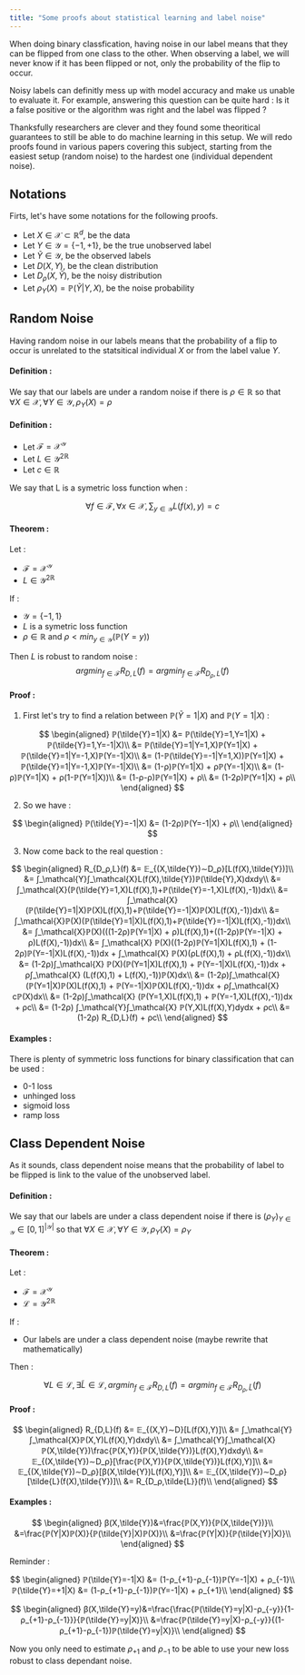 ```yaml
---
title: "Some proofs about statistical learning and label noise"
---
```


When doing binary classfication, having noise in our label means that they can be flipped from one class to the other. When observing a label, we will never know if it has been flipped or not, only the probability of the flip to occur.

Noisy labels can definitly mess up with model accuracy and make us unable to evaluate it. For example, answering this question can be quite hard : Is it a false positive or the algorithm was right and the label was flipped ?

Thanksfully researchers are clever and they found some theoritical guarantees to still be able to do machine learning in this setup. We will redo proofs found in various papers covering this subject, starting from the easiest setup (random noise) to the hardest one (individual dependent noise).

## Notations

Firts, let's have some notations for the following proofs.

- Let $X ∈ \mathcal{X} ⊂ ℝ^d$, be the data
- Let $Y ∈ \mathcal{Y} = \{-1,+1\}$, be the true unobserved label
- Let $\tilde{Y} ∈ \mathcal{Y}$, be the observed labels
- Let $D(X,Y)$, be the clean distribution
- Let $D_ρ(X,\tilde{Y})$, be the noisy distribution
- Let $ρ_Y(X) = ℙ(\tilde{Y}|Y,X)$, be the noise probability

## Random Noise

Having random noise in our labels means that the probability of a flip to occur is unrelated to the statsitical individual $X$ or from the label value $Y$.

#### Definition :

We say that our labels are under a random noise if there is $ρ∈ℝ$ so that $∀X∈\mathcal{X},∀Y∈\mathcal{Y}, ρ_Y(X)=ρ$

#### Definition :

* Let $\mathcal{F} = \mathcal{X}^{\mathcal{Y}}$
* Let $L∈\mathcal{Y^2}^{ℝ}$
* Let $c∈ℝ$

We say that L is a symetric loss function when :

$$
∀f∈\mathcal{F},∀x∈\mathcal{X},∑_{y∈\mathcal{Y}}L(f(x),y)=c
$$

#### Theorem :

Let :
* $\mathcal{F} = \mathcal{X}^{\mathcal{Y}}$
* $L∈\mathcal{Y^2}^{ℝ}$

If :
* $\mathcal{Y}=\{-1,1\}$
* $L$ is a symetric loss function
* $ρ∈ℝ$ and $ρ<min_{y∈\mathcal{Y}}(ℙ(Y=y))$

Then $L$ is robust to random noise :
$$
argmin_{f∈\mathcal{F}}R_{D,L}(f)=argmin_{f∈\mathcal{F}}R_{D_ρ,L}(f)
$$

#### Proof :

1. First let's try to find a relation between $ℙ(\tilde{Y}=1|X)$ and $ℙ(Y=1|X)$ :

$$
\begin{aligned}
ℙ(\tilde{Y}=1|X) &= ℙ(\tilde{Y}=1,Y=1|X) + ℙ(\tilde{Y}=1,Y=-1|X)\\
&= ℙ(\tilde{Y}=1|Y=1,X)ℙ(Y=1|X) + ℙ(\tilde{Y}=1|Y=-1,X)ℙ(Y=-1|X)\\
&= (1-ℙ(\tilde{Y}=-1|Y=1,X))ℙ(Y=1|X) + ℙ(\tilde{Y}=1|Y=-1,X)ℙ(Y=-1|X)\\
&= (1-ρ)ℙ(Y=1|X) + ρℙ(Y=-1|X)\\
&= (1-ρ)ℙ(Y=1|X) + ρ(1-ℙ(Y=1|X))\\
&= (1-ρ-ρ)ℙ(Y=1|X) + ρ\\
&= (1-2ρ)ℙ(Y=1|X) + ρ\\
\end{aligned}
$$

2. So we have :

$$
\begin{aligned}
ℙ(\tilde{Y}=-1|X) &= (1-2ρ)ℙ(Y=-1|X) + ρ\\
\end{aligned}
$$

3. Now come back to the real question :

$$
\begin{aligned}
R_{D_ρ,L}(f) &= 𝔼_{(X,\tilde{Y})∼D_ρ}[L(f(X),\tilde{Y})]\\
&= ∫_\mathcal{Y}∫_\mathcal{X}L(f(X),\tilde{Y})ℙ(\tilde{Y},X)dxdy\\
&= ∫_\mathcal{X}(ℙ(\tilde{Y}=1,X)L(f(X),1)+ℙ(\tilde{Y}=-1,X)L(f(X),-1))dx\\
&= ∫_\mathcal{X}(ℙ(\tilde{Y}=1|X)ℙ(X)L(f(X),1)+ℙ(\tilde{Y}=-1|X)ℙ(X)L(f(X),-1))dx\\
&= ∫_\mathcal{X}ℙ(X)(ℙ(\tilde{Y}=1|X)L(f(X),1)+ℙ(\tilde{Y}=-1|X)L(f(X),-1))dx\\
&= ∫_\mathcal{X}ℙ(X)(((1-2ρ)ℙ(Y=1|X) + ρ)L(f(X),1)+((1-2ρ)ℙ(Y=-1|X) + ρ)L(f(X),-1))dx\\
&= ∫_\mathcal{X} ℙ(X)((1-2ρ)ℙ(Y=1|X)L(f(X),1) + (1-2ρ)ℙ(Y=-1|X)L(f(X),-1))dx + ∫_\mathcal{X} ℙ(X)(ρL(f(X),1) + ρL(f(X),-1))dx\\
&= (1-2ρ)∫_\mathcal{X} ℙ(X)(ℙ(Y=1|X)L(f(X),1) + ℙ(Y=-1|X)L(f(X),-1))dx + ρ∫_\mathcal{X} (L(f(X),1) + L(f(X),-1))ℙ(X)dx\\
&= (1-2ρ)∫_\mathcal{X} (ℙ(Y=1|X)ℙ(X)L(f(X),1) + ℙ(Y=-1|X)ℙ(X)L(f(X),-1))dx + ρ∫_\mathcal{X} cℙ(X)dx\\
&= (1-2ρ)∫_\mathcal{X} (ℙ(Y=1,X)L(f(X),1) + ℙ(Y=-1,X)L(f(X),-1))dx + ρc\\
&= (1-2ρ) ∫_\mathcal{Y}∫_\mathcal{X} ℙ(Y,X)L(f(X),Y)dydx + ρc\\
&= (1-2ρ) R_{D,L}(f) + ρc\\
\end{aligned}
$$

#### Examples :

There is plenty of symmetric loss functions for binary classification that can be used :

* 0-1 loss
* unhinged loss
* sigmoid loss
* ramp loss

## Class Dependent Noise

As it sounds, class dependent noise means that the probability of label to be flipped is link to the value of the unobserved label.

#### Definition :

We say that our labels are under a class dependent noise if there is $(ρ_Y)_{Y∈\mathcal{Y}}∈[0,1]^{|\mathcal{Y}|}$ so that $∀X∈\mathcal{X},∀Y∈\mathcal{Y}, ρ_Y(X)=ρ_Y$

#### Theorem :

Let :
* $\mathcal{F} = \mathcal{X}^{\mathcal{Y}}$
* $\mathcal{L}=\mathcal{Y^2}^{ℝ}$

If :

* Our labels are under a class dependent noise (maybe rewrite that mathematically)

Then :

$$
∀L∈\mathcal{L},∃\tilde{L}∈\mathcal{L},argmin_{f∈\mathcal{F}}R_{D,L}(f)=argmin_{f∈\mathcal{F}}R_{D_ρ,\tilde{L}}(f)
$$

#### Proof :

$$
\begin{aligned}
R_{D,L}(f) &= 𝔼_{(X,Y)∼D}[L(f(X),Y)]\\
&= ∫_\mathcal{Y}∫_\mathcal{X}ℙ(X,Y)L(f(X),Y)dxdy\\
&= ∫_\mathcal{Y}∫_\mathcal{X}ℙ(X,\tilde{Y})\frac{ℙ(X,Y)}{ℙ(X,\tilde{Y})}L(f(X),Y)dxdy\\
&= 𝔼_{(X,\tilde{Y})∼D_ρ}[\frac{ℙ(X,Y)}{ℙ(X,\tilde{Y})}L(f(X),Y)]\\
&= 𝔼_{(X,\tilde{Y})∼D_ρ}[β(X,\tilde{Y})L(f(X),Y)]\\
&= 𝔼_{(X,\tilde{Y})∼D_ρ}[\tilde{L}(f(X),\tilde{Y})]\\
&= R_{D_ρ,\tilde{L}}(f)\\
\end{aligned}
$$

#### Examples :

$$
\begin{aligned}
β(X,\tilde{Y})&=\frac{ℙ(X,Y)}{ℙ(X,\tilde{Y})}\\
&=\frac{ℙ(Y|X)ℙ(X)}{ℙ(\tilde{Y}|X)ℙ(X)}\\
&=\frac{ℙ(Y|X)}{ℙ(\tilde{Y}|X)}\\
\end{aligned}
$$

Reminder :

$$
\begin{aligned}
ℙ(\tilde{Y}=-1|X) &= (1-ρ_{+1}-ρ_{-1})ℙ(Y=-1|X) + ρ_{-1}\\ ℙ(\tilde{Y}=+1|X) &= (1-ρ_{+1}-ρ_{-1})ℙ(Y=-1|X) + ρ_{+1}\\
\end{aligned}
$$

$$
\begin{aligned}
β(X,\tilde{Y}=y)&=\frac{\frac{ℙ(\tilde{Y}=y|X)-ρ_{-y}}{1-ρ_{+1}-ρ_{-1}}}{ℙ(\tilde{Y}=y|X)}\\
&=\frac{ℙ(\tilde{Y}=y|X)-ρ_{-y}}{(1-ρ_{+1}-ρ_{-1})ℙ(\tilde{Y}=y|X)}\\
\end{aligned}
$$

Now you only need to estimate $ρ_{+1}$ and $ρ_{-1}$ to be able to use your new loss robust to class dependant noise.
